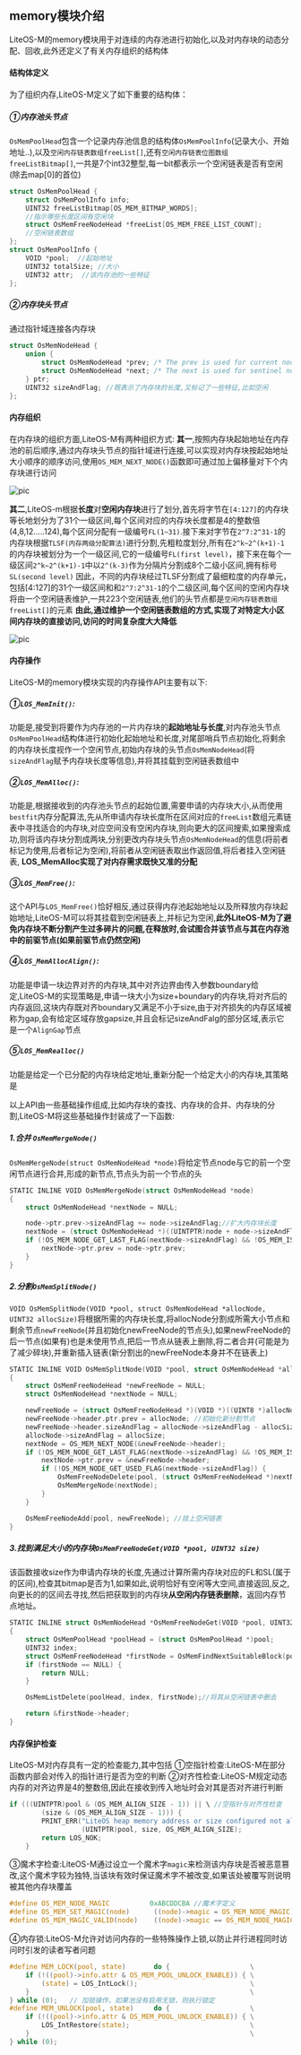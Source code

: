 ## memory模块介绍
LiteOS-M的memory模块用于对连续的内存池进行初始化,以及对内存块的动态分配、回收,此外还定义了有关内存组织的结构体

#### 结构体定义
为了组织内存,LiteOS-M定义了如下重要的结构体：

##### ①内存池头节点
```OsMemPoolHead```包含一个记录内存池信息的结构体```OsMemPoolInfo```(记录大小、开始地址..),以及```空闲内存链表数组freeList[]```,还有```空闲内存链表位图数组freeListBitmap[]```,一共是7个int32整型,每一bit都表示一个空闲链表是否有空闲(除去map[0]的首位)
``` c
struct OsMemPoolHead {
    struct OsMemPoolInfo info;
    UINT32 freeListBitmap[OS_MEM_BITMAP_WORDS];
    //指示哪些长度区间有空闲块
    struct OsMemFreeNodeHead *freeList[OS_MEM_FREE_LIST_COUNT];
    //空闲链表数组
};
struct OsMemPoolInfo {
    VOID *pool;  //起始地址
    UINT32 totalSize; //大小
    UINT32 attr;  //该内存池的一些特征
};
```
##### ②内存块头节点
通过指针域连接各内存块
``` c
struct OsMemNodeHead {
    union {
        struct OsMemNodeHead *prev; /* The prev is used for current node points to the previous node */
        struct OsMemNodeHead *next; /* The next is used for sentinel node points to the expand node */
    } ptr;
    UINT32 sizeAndFlag; //既表示了内存块的长度,又标记了一些特征,比如空闲
};
```
#### 内存组织
在内存块的组织方面,LiteOS-M有两种组织方式:
**其一**,按照内存块起始地址在内存池的前后顺序,通过内存块头节点的指针域进行连接,可以实现对内存块按起始地址大小顺序的顺序访问,使用``OS_MEM_NEXT_NODE()``函数即可通过加上偏移量对下个内存块进行访问

![pic](./img/内存结构.png)

**其二**,LiteOS-m根据**长度**对**空闲内存块**进行了划分,首先将字节在```[4:127]```的内存块等长地划分为了31个一级区间,每个区间对应的内存块长度都是4的整数倍(4,8,12.....124),每个区间分配有一级编号```FL(1~31)```.接下来对字节在```2^7:2^31-1```的内存块根据```TLSF(内存两级分配算法)```进行分割,先粗粒度划分,所有在```2^k~2^(k+1)-1```的内存块被划分为一个一级区间,它的一级编号```FL(first level)```，接下来在每个一级区间```2^k~2^(k+1)-1```中以```2^(k-3)```作为分隔片分割成8个二级小区间,拥有标号```SL(second level)```
因此，不同的内存块经过TLSF分割成了最细粒度的内存单元，包括[4:127]的31个一级区间和和```2^7:2^31-1```的个二级区间,每个区间的空闲内存块将由一个空闲链表维护,一共223个空闲链表,他们的头节点都是```空闲内存链表数组freeList[]```的元素
**由此,通过维护一个空闲链表数组的方式,实现了对特定大小区间内存块的直接访问,访问的时间复杂度大大降低**

![pic](./img/TLSF.png)

#### 内存操作
LiteOS-M的memory模块实现的内存操作API主要有以下:
##### ①```LOS_MemInit()```:
功能是,接受到将要作为内存池的一片内存块的**起始地址与长度**,对内存池头节点```OsMemPoolHead```结构体进行初始化起始地址和长度,对尾部哨兵节点初始化,将剩余的内存块长度视作一个空闲节点,初始内存块的头节点```OsMemNodeHead```(将```sizeAndFlag```赋予内存块长度等信息),并将其挂载到空闲链表数组中
##### ②```LOS_MemAlloc()```:
功能是,根据接收到的内存池头节点的起始位置,需要申请的内存块大小,从而使用```bestfit```内存分配算法,先从所申请内存块长度所在区间对应的```freeList```数组元素链表中寻找适合的内存块,对应空间没有空闲内存块,则向更大的区间搜索,如果搜索成功,则将该内存块分割成两块,分别更改内存块头节点```OsMemNodeHead```的信息(将前者标记为使用,后者标记为空闲),将前者从空闲链表取出作返回值,将后者挂入空闲链表,
**LOS_MemAlloc实现了对内存需求既快又准的分配**
##### ③```LOS_MemFree()```:
这个API与```LOS_MemFree()```恰好相反,通过获得内存池起始地址以及所释放内存块起始地址,LiteOS-M可以将其挂载到空闲链表上,并标记为空闲,**此外LiteOS-M为了避免内存块不断分割产生过多碎片的问题,在释放时,会试图合并该节点与其在内存池中的前驱节点(如果前驱节点仍然空闲)**
##### ④```LOS_MemAllocAlign()```:
功能是申请一块边界对齐的内存块,其中对齐边界由传入参数boundary给定,LiteOS-M的实现策略是,申请一块大小为size+boundary的内存块,将对齐后的内存返回,这块内存既对齐boundary又满足不小于size,由于对齐损失的内存区域被称为gap,会有给定区域存放gapsize,并且会标记sizeAndFalg的部分区域,表示它是一个```AlignGap```节点

##### ⑤```LOS_MemRealloc()```
功能是给定一个已分配的内存块给定地址,重新分配一个给定大小的内存块,其策略是

以上API由一些基础操作组成,比如内存块的查找、内存块的合并、内存块的分割,LiteOS-M将这些基础操作封装成了一下函数:
##### 1.合并 ```OsMemMergeNode()```
```OsMemMergeNode(struct OsMemNodeHead *node)```将给定节点node与它的前一个空闲节点进行合并,形成的新节点,节点头为前一个节点的头
```c
STATIC INLINE VOID OsMemMergeNode(struct OsMemNodeHead *node)
{
    struct OsMemNodeHead *nextNode = NULL;

    node->ptr.prev->sizeAndFlag += node->sizeAndFlag;//扩大内存块长度
    nextNode = (struct OsMemNodeHead *)((UINTPTR)node + node->sizeAndFlag); //前者指向后者之后的一个节点
    if (!OS_MEM_NODE_GET_LAST_FLAG(nextNode->sizeAndFlag) && !OS_MEM_IS_GAP_NODE(nextNode)) {
        nextNode->ptr.prev = node->ptr.prev;
    }
}
```
##### 2.分割```OsMemSplitNode()```
```VOID OsMemSplitNode(VOID *pool, struct OsMemNodeHead *allocNode, UINT32 allocSize)```将根据所需的内存块长度,将allocNode分割成所需大小节点和剩余节点```newFreeNode```(并且初始化newFreeNode的节点头),如果newFreeNode的后一节点(如果有)也是未使用节点,把后一节点从链表上删除,将二者合并(可能是为了减少碎块),并重新插入链表(新分割出的newFreeNode本身并不在链表上)
```c
STATIC INLINE VOID OsMemSplitNode(VOID *pool, struct OsMemNodeHead *allocNode, UINT32 allocSize)
{
    struct OsMemFreeNodeHead *newFreeNode = NULL;
    struct OsMemNodeHead *nextNode = NULL;

    newFreeNode = (struct OsMemFreeNodeHead *)(VOID *)((UINT8 *)allocNode + allocSize); 
    newFreeNode->header.ptr.prev = allocNode; //初始化新分割节点
    newFreeNode->header.sizeAndFlag = allocNode->sizeAndFlag - allocSize;
    allocNode->sizeAndFlag = allocSize;
    nextNode = OS_MEM_NEXT_NODE(&newFreeNode->header);
    if (!OS_MEM_NODE_GET_LAST_FLAG(nextNode->sizeAndFlag) && !OS_MEM_IS_GAP_NODE(nextNode)) {
        nextNode->ptr.prev = &newFreeNode->header;
        if (!OS_MEM_NODE_GET_USED_FLAG(nextNode->sizeAndFlag)) {
            OsMemFreeNodeDelete(pool, (struct OsMemFreeNodeHead *)nextNode);
            OsMemMergeNode(nextNode);
        }
    }

    OsMemFreeNodeAdd(pool, newFreeNode); //挂上空闲链表
}
```
##### 3.找到满足大小的内存块```OsMemFreeNodeGet(VOID *pool, UINT32 size)```
该函数接收size作为申请内存块的长度,先通过计算所需内存块对应的FL和SL(属于的区间),检查其bitmap是否为1,如果如此,说明恰好有空闲等大空间,直接返回,反之,向更长的的区间去寻找,然后把获取到的内存块**从空闲内存链表删除**，返回内存节点地址。
```c
STATIC INLINE struct OsMemNodeHead *OsMemFreeNodeGet(VOID *pool, UINT32 size)
{
    struct OsMemPoolHead *poolHead = (struct OsMemPoolHead *)pool;
    UINT32 index;
    struct OsMemFreeNodeHead *firstNode = OsMemFindNextSuitableBlock(pool, size, &index);
    if (firstNode == NULL) {
        return NULL;
    }

    OsMemListDelete(poolHead, index, firstNode);//将其从空闲链表中删去

    return &firstNode->header;
}
```
#### 内存保护检查
LiteOS-M对内存具有一定的检查能力,其中包括
①空指针检查:LiteOS-M在部分函数内部会对传入的指针进行是否为空的判断
②对齐性检查:LiteOS-M规定动态内存的对齐边界是4的整数倍,因此在接收到传入地址时会对其是否对齐进行判断
```c
if (((UINTPTR)pool & (OS_MEM_ALIGN_SIZE - 1)) || \ //空指针与对齐性检查
        (size & (OS_MEM_ALIGN_SIZE - 1))) {
        PRINT_ERR("LiteOS heap memory address or size configured not aligned:address:0x%x,size:0x%x, alignsize:%d\n", \
                  (UINTPTR)pool, size, OS_MEM_ALIGN_SIZE);
        return LOS_NOK;
    }
```
③魔术字检查:LiteOS-M通过设立一个魔术字```magic```来检测该内存块是否被恶意篡改,这个魔术字较为独特,当该块有效时保证魔术字不被改变,如果该处被覆写则说明被其他内存块覆盖
``` c
#define OS_MEM_NODE_MAGIC          0xABCDDCBA //魔术字定义
#define OS_MEM_SET_MAGIC(node)      ((node)->magic = OS_MEM_NODE_MAGIC) //魔术字设置
#define OS_MEM_MAGIC_VALID(node)    ((node)->magic == OS_MEM_NODE_MAGIC) //魔术字检查
```
④内存锁:LiteOS-M允许对访问内存的一些特殊操作上锁,以防止并行进程同时访问时引发的读者写者问题
```c
#define MEM_LOCK(pool, state)       do {                    \
    if (!((pool)->info.attr & OS_MEM_POOL_UNLOCK_ENABLE)) { \
        (state) = LOS_IntLock();                            \
    }                                                       \
} while (0);   // 加锁操作，如果池没有启用无锁，则执行锁定
#define MEM_UNLOCK(pool, state)     do {                    \
    if (!((pool)->info.attr & OS_MEM_POOL_UNLOCK_ENABLE)) { \
        LOS_IntRestore(state);                              \
    }                                                       \
} while (0);
```
